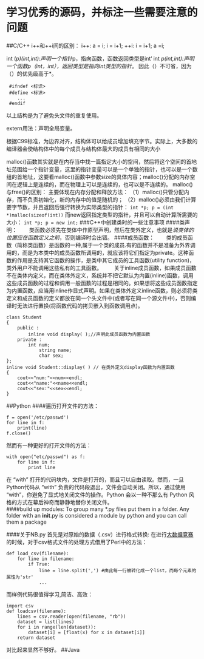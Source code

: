 学习优秀的源码，并标注一些需要注意的问题
======

##C/C++
i++和++i间的区别：
i++: a = i; i = i+1;
++i: i = i+1; a =i; 

int (*p)(int,int):声明一个指针*p，指向函数，函数返回类型是int‘
int *p(int,int):声明一个函数p（int，int），返回类型是指向int类型的指针*。
因此（）不可省，因为（）的优先级高于*。
```
 #ifndef <标识>
 #define <标识>
	...
 #endif
```
以上结构是为了避免头文件的重复使用。

extern用法：声明全局变量。


根据C99标准，为边界对齐，结构体可以给成员增加填充字节。实际上，大多数的编译器会使结构体中的每个成员与结构体最大的成员有相同的大小


malloc()函数其实就是在内存当中找一篇指定大小的空间，然后将这个空间的首地址范围给一个指针变量，这里的指针变量可以是一个单独的指针，也可以是一个数组的首地址，这要看malloc()函数中参数size的具体内容；malloc()分配的内存空间在逻辑上是连续的，而在物理上可以是连续的，也可以是不连续的。
malloc()与free()的区别：
主要体现在内存分配和释放方法：
（1）malloc()只管分配内存，而不负责初始化，新的内存中的值是随机的；
（2）malloc()必须由我们计算要字节数，并且返回后强行转换为实际类型的指针：
	```
	int *p;
	p = (int *)malloc(sizeof(int))
	```
而new返回指定类型的指针，并且可以自动计算所需要的大小：
	```
	int *p;
	p = new int;
	```
###C++中创建类时的一些注意事项
####类声明：
　　类函数必须先在类体中作原型声明，然后在类外定义，也就是*说类体的位置应在函数定义之前*，否则编译时会出错。
####成员函数：
　　类的成员函数（简称类函数）是函数的一种,属于一个类的成员.有的函数并不是准备为外界调用的，而是为本类中的成员函数所调用的，就应该将它们指定为private。这种函数的作用是支持其它函数的操作，是类中其它成员的工具函数(utility function)，类外用户不能调用这些私有的工具函数。
　　关于inline成员函数，如果成员函数不在类体内定义，而在类体外定义，系统并不把它默认为内置(inline)函数，调用这些成员函数的过程和调用一般函数的过程是相同的。如果想将这些成员函数指定为内置函数，应当用inline作显式声明。如果在类体外定义inline函数，则必须将类定义和成员函数的定义都放在同一个头文件中(或者写在同一个源文件中)，否则编译时无法进行置换(将函数代码的拷贝嵌入到函数调用点)。
```
class Student
{
	public :
		inline void display( );//声明此成员函数为内置函数
	private :
		int num;
       		string name;
       		char sex;
};
inline void Student::display( ) // 在类外定义display函数为内置函数
{
	cout<<"num:"<<num<<endl;
	cout<<"name:"<<name<<endl;
	cout<<"sex:"<<sex<<endl;
}
```
##Python
####遍历打开文件的方法：
```
f = open('/etc/passwd')
for line in f:
    print(line)
f.close()
```
然而有一种更好的打开文件的方法：
```
with open("etc/passwd") as f:
    for line in f:
        print line
```
在 “with” 打开的代码块内，文件是打开的，而且可以自由读取。然而，一旦Python代码从 “with” 负责的代码段退出，文件会自动关闭。所以，通过使用 “with”，你避免了显式地关闭文件的操作。Python 会以一种不那么有 Python 风格的方式在幕后神奇而静静地替你关闭文件。<br>
####build up modules:
To group many *.py files put them in a folder. Any folder with an __init__.py is considered a module by python and you can call them a package

####关于NB.py
首先是对原始的数据（.csv）进行格式转换:
在进行[大数据竞赛](https://github.com/chibaofang/Pur_Red_forecast)的时候，对于csv格式文件的处理方式借用了Perl中的方法：
```
def load_csv(filename):
    for line in filename:
    	if True:
    		line = line.split(',') #由此每一行被转化成一个list，而每个元素的属性为'str'
    		...
```
而样例代码很值得学习,简洁、高效：
```
import csv
def loadcsv(filename):
    lines = csv.reader(open(filename, "rb"))
    dataset = list(lines)
    for i in range(len(dataset)):
        dataset[i] = [float(x) for x in dataset[i]]
    return dataset
```

对比起来显然不够好。
##Java


